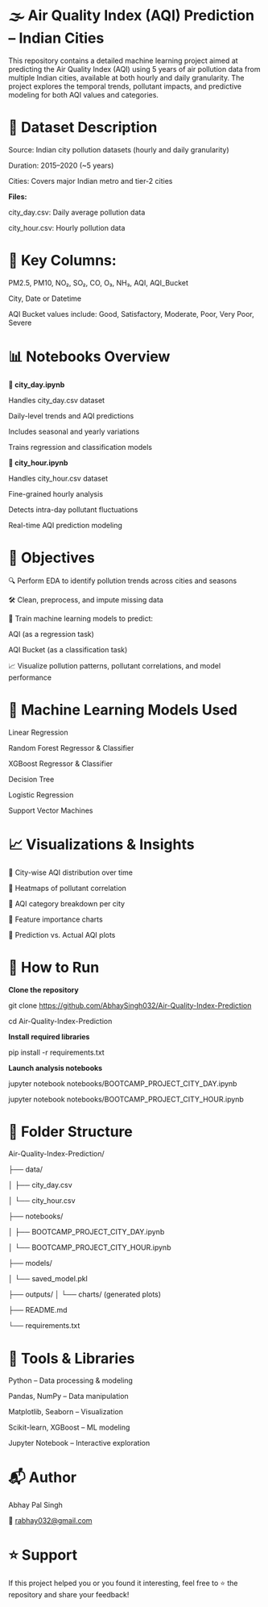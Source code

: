 # 🌫️ Air Quality Index (AQI) Prediction – Indian Cities

This repository contains a detailed machine learning project aimed at predicting the Air Quality Index (AQI) using 5 years of air pollution data from multiple Indian cities, available at both hourly and daily granularity. The project explores the temporal trends, pollutant impacts, and predictive modeling for both AQI values and categories.


# 📁 Dataset Description
Source: Indian city pollution datasets (hourly and daily granularity)

Duration: 2015–2020 (~5 years)

Cities: Covers major Indian metro and tier-2 cities

**Files:**

city_day.csv: Daily average pollution data

city_hour.csv: Hourly pollution data


# 🔑 Key Columns:

PM2.5, PM10, NO₂, SO₂, CO, O₃, NH₃, AQI, AQI_Bucket

City, Date or Datetime

AQI Bucket values include: Good, Satisfactory, Moderate, Poor, Very Poor, Severe


# 📊 Notebooks Overview


**📘 city_day.ipynb**

Handles city_day.csv dataset

Daily-level trends and AQI predictions

Includes seasonal and yearly variations

Trains regression and classification models

**📘 city_hour.ipynb**

Handles city_hour.csv dataset

Fine-grained hourly analysis

Detects intra-day pollutant fluctuations

Real-time AQI prediction modeling


# 🎯 Objectives

🔍 Perform EDA to identify pollution trends across cities and seasons

🛠️ Clean, preprocess, and impute missing data

🧠 Train machine learning models to predict:

AQI (as a regression task)

AQI Bucket (as a classification task)

📈 Visualize pollution patterns, pollutant correlations, and model performance


# 🤖 Machine Learning Models Used

Linear Regression

Random Forest Regressor & Classifier

XGBoost Regressor & Classifier

Decision Tree

Logistic Regression

Support Vector Machines


# 📈 Visualizations & Insights

📌 City-wise AQI distribution over time

📌 Heatmaps of pollutant correlation

📌 AQI category breakdown per city

📌 Feature importance charts

📌 Prediction vs. Actual AQI plots


# 🚀 How to Run

**Clone the repository**

git clone https://github.com/AbhaySingh032/Air-Quality-Index-Prediction

cd Air-Quality-Index-Prediction

**Install required libraries**

pip install -r requirements.txt

**Launch analysis notebooks**

jupyter notebook notebooks/BOOTCAMP_PROJECT_CITY_DAY.ipynb

jupyter notebook notebooks/BOOTCAMP_PROJECT_CITY_HOUR.ipynb


# 📂 Folder Structure

Air-Quality-Index-Prediction/

├── data/

│   ├── city_day.csv

│   └── city_hour.csv

├── notebooks/

│   ├── BOOTCAMP_PROJECT_CITY_DAY.ipynb

│   └── BOOTCAMP_PROJECT_CITY_HOUR.ipynb

├── models/

│   └── saved_model.pkl

├── outputs/
│   └── charts/ (generated plots)

├── README.md

└── requirements.txt


# 🧰 Tools & Libraries

Python – Data processing & modeling

Pandas, NumPy – Data manipulation

Matplotlib, Seaborn – Visualization

Scikit-learn, XGBoost – ML modeling

Jupyter Notebook – Interactive exploration


# 📬 Author

Abhay Pal Singh

📧 rabhay032@gmail.com


# ⭐ Support

If this project helped you or you found it interesting, feel free to ⭐ the repository and share your feedback!


